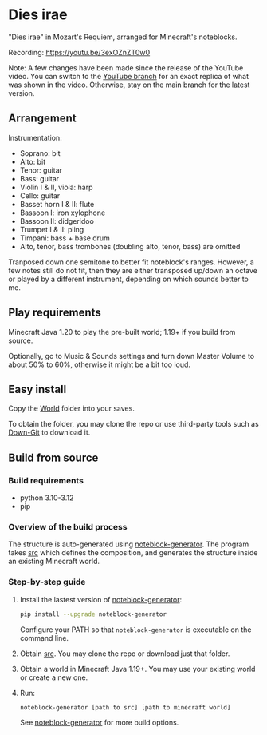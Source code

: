 # Dies irae

"Dies irae" in Mozart's Requiem, arranged for Minecraft's noteblocks.

Recording: <https://youtu.be/3exOZnZT0w0>

Note: A few changes have been made since the release of the YouTube video. You can switch to the [YouTube branch](https://github.com/FelixFourcolor/Dies-irae/tree/YouTube) for an exact replica of what was shown in the video. Otherwise, stay on the main branch for the latest version.

## Arrangement

Instrumentation:

* Soprano: bit
* Alto: bit
* Tenor: guitar
* Bass: guitar
* Violin I & II, viola: harp
* Cello: guitar
* Basset horn I & II: flute
* Bassoon I: iron xylophone
* Bassoon II: didgeridoo
* Trumpet I & II: pling
* Timpani: bass + base drum
* Alto, tenor, bass trombones (doubling alto, tenor, bass) are omitted

Tranposed down one semitone to better fit noteblock's ranges. However, a few notes still do not fit, then they are either transposed up/down an octave or played by a different instrument, depending on which sounds better to me.

## Play requirements

Minecraft Java 1.20 to play the pre-built world; 1.19+ if you build from source.

Optionally, go to Music & Sounds settings and turn down Master Volume to about 50% to 60%, otherwise it might be a bit too loud.

## Easy install

Copy the [World](https://github.com/FelixFourcolor/Dies-irae/tree/main/World) folder into your saves.

To obtain the folder, you may clone the repo or use third-party tools such as [Down-Git](https://minhaskamal.github.io/DownGit) to download it.

## Build from source

### Build requirements

* python 3.10-3.12
* pip

### Overview of the build process

The structure is auto-generated using [noteblock-generator](https://pypi.org/project/noteblock-generator/). The program takes [src](https://github.com/FelixFourcolor/Dies-irae/tree/main/src) which defines the composition, and generates the structure inside an existing Minecraft world.

### Step-by-step guide

1. Install the lastest version of [noteblock-generator](https://pypi.org/project/noteblock-generator/):

    ```sh
    pip install --upgrade noteblock-generator
    ```

    Configure your PATH so that `noteblock-generator` is executable on the command line.

2. Obtain [src](https://github.com/FelixFourcolor/Dies-irae/tree/main/src). You may clone the repo or download just that folder.

3. Obtain a world in Minecraft Java 1.19+. You may use your existing world or create a new one.

4. Run:

    ```sh
    noteblock-generator [path to src] [path to minecraft world]
    ```

    See [noteblock-generator](https://pypi.org/project/noteblock-generator/) for more build options.
